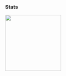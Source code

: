 
### Stats
<div>
  <img height="180em" src="https://github-readme-stats.vercel.app/api?username=itspinger&count_private=true&show_icons=true&theme=dark" />
</div>
